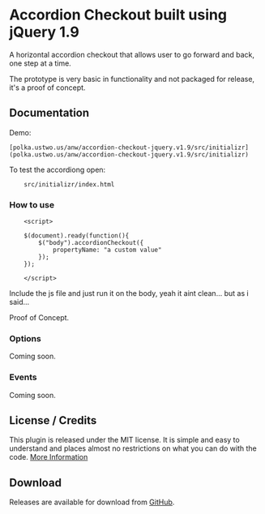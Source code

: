 # Accordion Checkout built using jQuery 1.9 

A horizontal accordion checkout that allows user to go forward and back, one step at a time.

The prototype is very basic in functionality and not packaged for release, it's a proof of concept.

## Documentation

Demo:

	[polka.ustwo.us/anw/accordion-checkout-jquery.v1.9/src/initializr](polka.ustwo.us/anw/accordion-checkout-jquery.v1.9/src/initializr)

To test the accordiong open:

		src/initializr/index.html


### How to use

        <script>

	    $(document).ready(function(){
	        $("body").accordionCheckout({
	            propertyName: "a custom value"
	        });
	    });
       
    	</script>

Include the js file and just run it on the body, yeah it aint clean... but as i said...

Proof of Concept.

### Options

Coming soon.
           
### Events

Coming soon.

## License / Credits

This plugin is released under the MIT license. It is simple and easy to understand and places almost no restrictions on what you can do with the code.
[More Information](http://en.wikipedia.org/wiki/MIT_License)


## Download

Releases are available for download from
[GitHub]().
